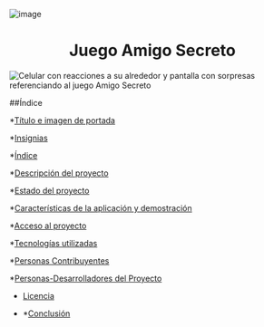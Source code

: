 ![image](https://github.com/user-attachments/assets/840f183c-60fc-4310-8b55-b4bae65b3d0c)<h1 align="center"> Juego Amigo Secreto</h1>

![Celular con reacciones a su alrededor y pantalla con sorpresas referenciando al juego Amigo Secreto](https://github.com/user-attachments/assets/c452d808-0f3d-4d90-9a4d-59b50f202175)

##Índice

*[Título e imagen de portada](#Título-e-imagen-de-portada)

*[Insignias](#insignias)

*[Índice](#índice)

*[Descripción del proyecto](#descripción-del-proyecto)

*[Estado del proyecto](#Estado-del-proyecto)

*[Características de la aplicación y demostración](#Características-de-la-aplicación-y-demostración)

*[Acceso al proyecto](#acceso-proyecto)

*[Tecnologías utilizadas](#tecnologías-utilizadas)

*[Personas Contribuyentes](#personas-contribuyentes)

*[Personas-Desarrolladores del Proyecto](#personas-desarrolladores)

* [Licencia](#licencia)

* *[Conclusión](#conclusión)
